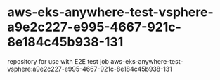 # aws-eks-anywhere-test-vsphere-a9e2c227-e995-4667-921c-8e184c45b938-131
repository for use with E2E test job aws-eks-anywhere-test-vsphere:a9e2c227-e995-4667-921c-8e184c45b938-131
